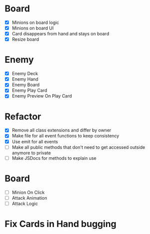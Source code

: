 # Board

- [x] Minions on board logic
- [x] Minions on board UI
- [x] Card disappears from hand and stays on board
- [x] Resize board

# Enemy

- [x] Enemy Deck
- [x] Enemy Hand
- [x] Enemy Board
- [x] Enemy Play Card
- [x] Enemy Preview On Play Card

# Refactor

- [x] Remove all class extensions and differ by owner
- [x] Make file for all event functions to keep consistency
- [x] Use emit for all events
- [ ] Make all public methods that don't need to get accessed outside anymore to private
- [ ] Make JSDocs for methods to explain use

# Board

- [ ] Minion On Click
- [ ] Attack Animation
- [ ] Attack Logic

# Fix Cards in Hand bugging
